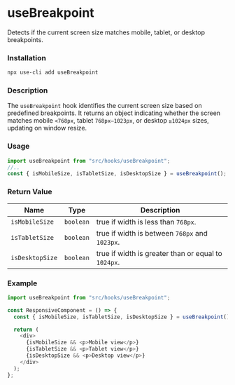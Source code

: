 # useBreakpoint

Detects if the current screen size matches mobile, tablet, or desktop breakpoints.

### Installation

```bash
npx use-cli add useBreakpoint
```

### Description

The `useBreakpoint` hook identifies the current screen size based on predefined breakpoints. It returns an object indicating whether the screen matches mobile `<768px`, tablet `768px–1023px`, or desktop `≥1024px` sizes, updating on window resize.

### Usage

```typescript
import useBreakpoint from "src/hooks/useBreakpoint";
//..
const { isMobileSize, isTabletSize, isDesktopSize } = useBreakpoint();
```

### Return Value

| Name            | Type      | Description                                         |
| --------------- | --------- | --------------------------------------------------- |
| `isMobileSize`  | `boolean` | true if width is less than `768px`.                 |
| `isTabletSize`  | `boolean` | true if width is between `768px` and `1023px`.      |
| `isDesktopSize` | `boolean` | true if width is greater than or equal to `1024px`. |

### Example

```typescript
import useBreakpoint from "src/hooks/useBreakpoint";

const ResponsiveComponent = () => {
  const { isMobileSize, isTabletSize, isDesktopSize } = useBreakpoint();

  return (
    <div>
      {isMobileSize && <p>Mobile view</p>}
      {isTabletSize && <p>Tablet view</p>}
      {isDesktopSize && <p>Desktop view</p>}
    </div>
  );
};
```
